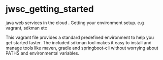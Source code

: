 # jwsc_getting_started
java web services in the cloud . Getting your environment setup. e.g vagrant, sdkman etc 

This vagrant file provides a standard predefined environment to help you get started faster.
The included sdkman tool makes it easy to install and manage tools like maven, gradle and springboot-cli without worrying about PATHS and environmental variables.
